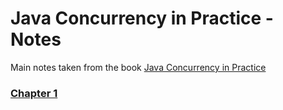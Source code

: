 # Java Concurrency in Practice - Notes

Main notes taken from the book [Java Concurrency in Practice ](https://jcip.net/)

### [Chapter 1](./Chapter1)
